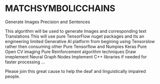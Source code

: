 # MATCHSYMBOLICCHAINS
Generate Images Precision and Sentences

This algorithm will be used to generate Images and corresponding text Translations 
This will use pure TensorFlow nuget packages and 
Its an engineering limited Generative AI platform from begining using Tensorslow rather then consuming other 
Pure Tensorflow and Numpies Keras 
Pure Open CV imaging 
Pure Reinforcement algorithm techniques 
Draw imeplement Neural Graph Nodes 
Implement C++ libraries if needed for faster processing ...


Please join this great cause to help the deaf and linguistically impaired people. 

